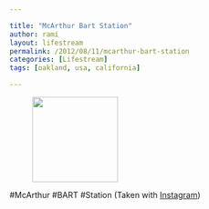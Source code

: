 ```yaml
---

title: "McArthur Bart Station"
author: rami
layout: lifestream 
permalink: /2012/08/11/mcarthur-bart-station
categories: [Lifestream]
tags: [oakland, usa, california]

---
```


<div id='gallery-9' class='gallery galleryid-2012 gallery-columns-3 gallery-size-thumbnail'>
  <figure class='gallery-item'> 
  
  <div class='gallery-icon landscape'>
    <a href='http://139.59.20.41/2012/08/11/mcarthur-bart-station-taken-with-instagram/attachment/2013/'><img width="150" height="150" src="http://139.59.20.41/wp-content/uploads/2012/08/tumblr_m8kr447Pvj1qb4qlko1_1280-150x150.jpg" class="attachment-thumbnail size-thumbnail" alt="" srcset="http://139.59.20.41/wp-content/uploads/2012/08/tumblr_m8kr447Pvj1qb4qlko1_1280-150x150.jpg 150w, http://139.59.20.41/wp-content/uploads/2012/08/tumblr_m8kr447Pvj1qb4qlko1_1280-300x300.jpg 300w, http://139.59.20.41/wp-content/uploads/2012/08/tumblr_m8kr447Pvj1qb4qlko1_1280-100x100.jpg 100w, http://139.59.20.41/wp-content/uploads/2012/08/tumblr_m8kr447Pvj1qb4qlko1_1280.jpg 612w" sizes="100vw" /></a>
  </div></figure>
</div>

#McArthur #BART #Station (Taken with [Instagram](http://instagram.com))

